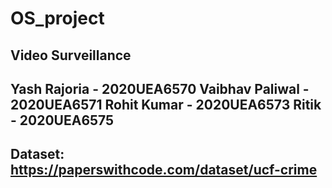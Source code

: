 # OS_project
Video Surveillance
-----------------------------------------------------
Yash Rajoria - 2020UEA6570
Vaibhav Paliwal - 2020UEA6571
Rohit Kumar - 2020UEA6573
Ritik - 2020UEA6575
----------------------------------------------------
Dataset:
https://paperswithcode.com/dataset/ucf-crime
----------------------------------------------------
